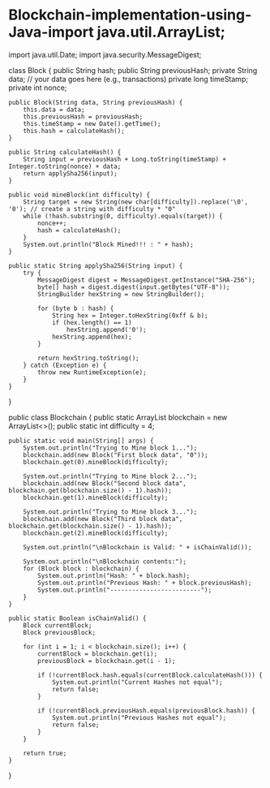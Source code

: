 # Blockchain-implementation-using-Java-import java.util.ArrayList;
import java.util.Date;
import java.security.MessageDigest;

class Block {
    public String hash;
    public String previousHash;
    private String data; // your data goes here (e.g., transactions)
    private long timeStamp;
    private int nonce;

    public Block(String data, String previousHash) {
        this.data = data;
        this.previousHash = previousHash;
        this.timeStamp = new Date().getTime();
        this.hash = calculateHash();
    }

    public String calculateHash() {
        String input = previousHash + Long.toString(timeStamp) + Integer.toString(nonce) + data;
        return applySha256(input);
    }

    public void mineBlock(int difficulty) {
        String target = new String(new char[difficulty]).replace('\0', '0'); // create a string with difficulty * "0"
        while (!hash.substring(0, difficulty).equals(target)) {
            nonce++;
            hash = calculateHash();
        }
        System.out.println("Block Mined!!! : " + hash);
    }

    public static String applySha256(String input) {
        try {
            MessageDigest digest = MessageDigest.getInstance("SHA-256");
            byte[] hash = digest.digest(input.getBytes("UTF-8"));
            StringBuilder hexString = new StringBuilder();

            for (byte b : hash) {
                String hex = Integer.toHexString(0xff & b);
                if (hex.length() == 1)
                    hexString.append('0');
                hexString.append(hex);
            }

            return hexString.toString();
        } catch (Exception e) {
            throw new RuntimeException(e);
        }
    }
}

public class Blockchain {
    public static ArrayList<Block> blockchain = new ArrayList<>();
    public static int difficulty = 4;

    public static void main(String[] args) {
        System.out.println("Trying to Mine block 1...");
        blockchain.add(new Block("First block data", "0"));
        blockchain.get(0).mineBlock(difficulty);

        System.out.println("Trying to Mine block 2...");
        blockchain.add(new Block("Second block data", blockchain.get(blockchain.size() - 1).hash));
        blockchain.get(1).mineBlock(difficulty);

        System.out.println("Trying to Mine block 3...");
        blockchain.add(new Block("Third block data", blockchain.get(blockchain.size() - 1).hash));
        blockchain.get(2).mineBlock(difficulty);

        System.out.println("\nBlockchain is Valid: " + isChainValid());

        System.out.println("\nBlockchain contents:");
        for (Block block : blockchain) {
            System.out.println("Hash: " + block.hash);
            System.out.println("Previous Hash: " + block.previousHash);
            System.out.println("-------------------------");
        }
    }

    public static Boolean isChainValid() {
        Block currentBlock;
        Block previousBlock;

        for (int i = 1; i < blockchain.size(); i++) {
            currentBlock = blockchain.get(i);
            previousBlock = blockchain.get(i - 1);

            if (!currentBlock.hash.equals(currentBlock.calculateHash())) {
                System.out.println("Current Hashes not equal");
                return false;
            }

            if (!currentBlock.previousHash.equals(previousBlock.hash)) {
                System.out.println("Previous Hashes not equal");
                return false;
            }
        }

        return true;
    }
}
